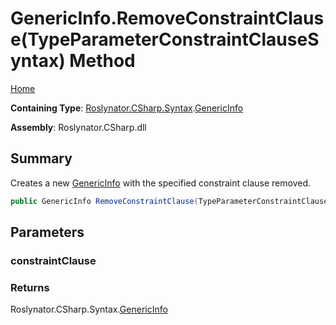 # GenericInfo\.RemoveConstraintClause\(TypeParameterConstraintClauseSyntax\) Method

[Home](../../../../../README.md)

**Containing Type**: [Roslynator.CSharp.Syntax](../../README.md)\.[GenericInfo](../README.md)

**Assembly**: Roslynator\.CSharp\.dll

## Summary

Creates a new [GenericInfo](../README.md) with the specified constraint clause removed\.

```csharp
public GenericInfo RemoveConstraintClause(TypeParameterConstraintClauseSyntax constraintClause)
```

## Parameters

### constraintClause





### Returns

Roslynator\.CSharp\.Syntax\.[GenericInfo](../README.md)

